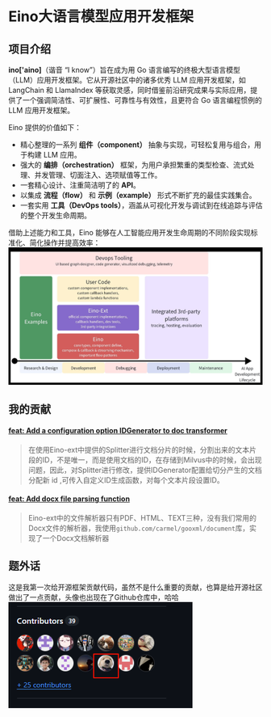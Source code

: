 # Eino大语言模型应用开发框架
## 项目介绍

 **ino['aino]**（谐音 “I know”）旨在成为用 Go 语言编写的终极大型语言模型（LLM）应用开发框架。它从开源社区中的诸多优秀 LLM 应用开发框架，如 LangChain 和 LlamaIndex 等获取灵感，同时借鉴前沿研究成果与实际应用，提供了一个强调简洁性、可扩展性、可靠性与有效性，且更符合 Go 语言编程惯例的 LLM 应用开发框架。

Eino 提供的价值如下：

- 精心整理的一系列 **组件（component）** 抽象与实现，可轻松复用与组合，用于构建 LLM 应用。
- 强大的 **编排（orchestration）** 框架，为用户承担繁重的类型检查、流式处理、并发管理、切面注入、选项赋值等工作。
- 一套精心设计、注重简洁明了的 **API**。
- 以集成 **流程（flow）** 和 **示例（example）** 形式不断扩充的最佳实践集合。
- 一套实用 **工具（DevOps tools）**，涵盖从可视化开发与调试到在线追踪与评估的整个开发生命周期。

借助上述能力和工具，Eino 能够在人工智能应用开发生命周期的不同阶段实现标准化、简化操作并提高效率：
![](assets/Pasted%20image%2020250717165956.png)

## 我的贡献

#### [feat: Add a configuration option IDGenerator to doc transformer](https://github.com/cloudwego/eino-ext/commit/8553b6952bf3fe32a1735fc9c60b4e04f4fbc351 "feat: Add a configuration option IDGenerator to doc transformer")
> 在使用Eino-ext中提供的Splitter进行文档分片的时候，分割出来的文本片段的ID，不是唯一，而是使用文档的ID，在存储到Milvus中的时候，会出现问题，因此，对Splitter进行修改，提供IDGenerator配置给切分产生的文档分配新 id ,可传入自定义ID生成函数，对每个文本片段设置ID。
#### [feat: Add docx file parsing function ](https://github.com/cloudwego/eino-ext/commit/4936951487dd7e36a7e006c9743daed082f55464)

> Eino-ext中的文件解析器只有PDF、HTML、TEXT三种，没有我们常用的Docx文件的解析器，我使用`github.com/carmel/gooxml/document`库，实现了一个Docx文档解析器

## 题外话

这是我第一次给开源框架贡献代码，虽然不是什么重要的贡献，也算是给开源社区做出了一点贡献，头像也出现在了Github仓库中，哈哈
![](assets/Pasted%20image%2020250717171923.png)